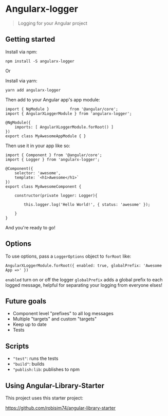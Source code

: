 # Angularx-logger
> Logging for your Angular project

## Getting started

Install via npm:

```
npm install -S angularx-logger
```

Or

Install via yarn:

```
yarn add angularx-logger
```

Then add to your Angular app's app module:

```
import { NgModule }         from '@angular/core';
import { AngularXLoggerModule } from 'angularx-logger';
 
@NgModule({
    imports: [ AngularXLoggerModule.forRoot() ]
})
export class MyAwesomeAppModule { } 
```

Then use it in your app like so:

```
import { Component } from '@angular/core';
import { Logger } from 'angularx-logger';

@Component({
    selector: 'awesome',
    template: `<h1>Awesome</h1>`
})
export class MyAwesomeComponent {

    constructor(private logger: Logger){
    
        this.logger.log('Hello World!', { status: 'awesome' });
        
    }
}
```

And you're ready to go!

## Options

To use options, pass a `LoggerOptions` object to `forRoot` like:

```
AngularXLoggerModule.forRoot({ enabled: true, globalPrefix: 'Awesome App =>' })
```

`enabled` turn on or off the logger
`globalPrefix` adds a global prefix to each logged message, helpful for separating your logging from everyone elses!

## Future goals

* Component level "prefixes" to all log messages
* Multiple "targets" and custom "targets"
* Keep up to date
* Tests


## Scripts
* `"test"`: runs the tests
* `"build"`: builds
* `"publish:lib`: publishes to npm

## Using Angular-Library-Starter

This project uses this starter project:

https://github.com/robisim74/angular-library-starter